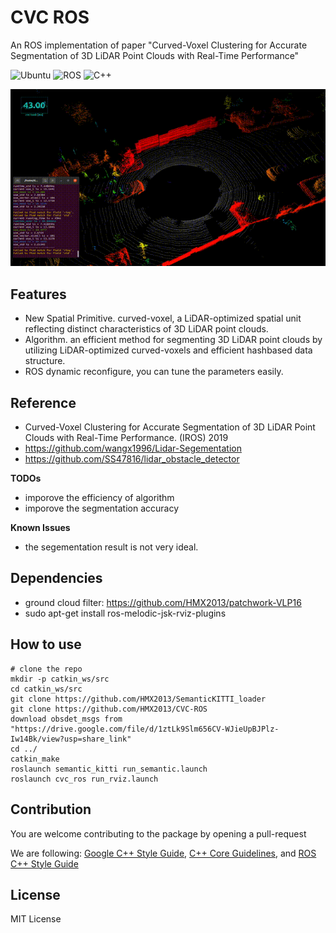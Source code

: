# CVC ROS
An ROS implementation of paper "Curved-Voxel Clustering for Accurate Segmentation of 3D LiDAR Point Clouds with Real-Time Performance"

![Ubuntu](https://img.shields.io/badge/OS-Ubuntu-informational?style=flat&logo=ubuntu&logoColor=white&color=2bbc8a)
![ROS](https://img.shields.io/badge/Tools-ROS-informational?style=flat&logo=ROS&logoColor=white&color=2bbc8a)
![C++](https://img.shields.io/badge/Code-C++-informational?style=flat&logo=c%2B%2B&logoColor=white&color=2bbc8a)

![demo_1](media/demo_01.gif)

## Features
* New Spatial Primitive. curved-voxel, a LiDAR-optimized spatial unit reflecting distinct characteristics of 3D LiDAR point clouds. 
* Algorithm. an efficient method for segmenting 3D LiDAR point clouds by utilizing LiDAR-optimized curved-voxels and efficient hashbased data structure.
* ROS dynamic reconfigure, you can tune the parameters easily.

## Reference
* Curved-Voxel Clustering for Accurate Segmentation of 3D LiDAR Point Clouds with Real-Time Performance. (IROS) 2019
* https://github.com/wangx1996/Lidar-Segementation
* https://github.com/SS47816/lidar_obstacle_detector

**TODOs**
* imporove the efficiency of algorithm
* imporove the segmentation accuracy

**Known Issues**
* the segementation result is not very ideal.

## Dependencies
* ground cloud filter: https://github.com/HMX2013/patchwork-VLP16
* sudo apt-get install ros-melodic-jsk-rviz-plugins

## How to use
    # clone the repo
    mkdir -p catkin_ws/src
    cd catkin_ws/src
    git clone https://github.com/HMX2013/SemanticKITTI_loader
    git clone https://github.com/HMX2013/CVC-ROS
    download obsdet_msgs from
    "https://drive.google.com/file/d/1ztLk9Slm656CV-WJieUpBJPlz-Iw14Bk/view?usp=share_link"
    cd ../
    catkin_make
    roslaunch semantic_kitti run_semantic.launch
    roslaunch cvc_ros run_rviz.launch


## Contribution
You are welcome contributing to the package by opening a pull-request

We are following: 
[Google C++ Style Guide](https://google.github.io/styleguide/cppguide.html), 
[C++ Core Guidelines](https://isocpp.github.io/CppCoreGuidelines/CppCoreGuidelines#main), 
and [ROS C++ Style Guide](http://wiki.ros.org/CppStyleGuide)

## License
MIT License

